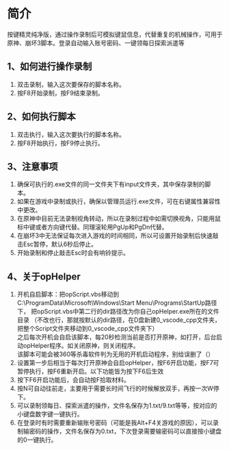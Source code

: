 # 简介
按键精灵纯净版，通过操作录制后可模拟键鼠信息，代替重复的机械操作，可用于原神、崩坏3脚本。登录自动输入账号密码、一键领每日探索派遣等

## 1、如何进行操作录制
1. 双击录制，输入这次要保存的脚本名称。
2. 按F8开始录制，按F9结束录制。
## 2、如何执行脚本
1. 双击执行，输入这次要执行的脚本名称。
2. 按F8开始执行，按F9停止执行。
## 3、注意事项
1. 确保可执行的.exe文件的同一文件夹下有input文件夹，其中保存录制的脚本。
2. 如果在游戏中录制或执行，确保以管理员运行.exe文件，可在右键属性兼容性中更改。
3. 在原神中目前无法录制视角转动，所以在录制过程中如需切换视角，只能用鼠标中键或者方向键代替。同理滚轮用PgUp和PgDn代替。
4. 在崩坏3中无法保证每次进入游戏的时间相同，所以可设置开始录制后快速敲击Esc暂停，默认6秒后停止。
5. 开始录制和停止敲击Esc时会有响铃提示。
## 4、关于opHelper
1. 开机自启脚本：把opScript.vbs移动到C:\ProgramData\Microsoft\Windows\Start Menu\Programs\StartUp路径下，
把opScript.vbs中第二行的dir路径改为你自己opHelper.exe所在的文件目录
（不改也行，那就按默认的dir路径，在D盘新建0_vscode_cpp文件夹，把整个Script文件夹移动到0_vscode_cpp文件夹下）  
之后每次开机会自启该脚本，每20秒检测当前是否打开原神，如打开，后台启动opHelper程序。如关闭原神，则关闭程序。  
该脚本可能会被360等杀毒软件判为无用的开机启动程序，别给误删了（）
2. 设置第一步后相当于每次打开原神会自启opHelper，按F6开启功能，按F7可暂停执行，按F6重新开启。以下功能皆为按下F6后生效
3. 按下F6开启功能后，会自动按F拾取材料。
4. 按N可自动往前走，主要用于需要长时间飞行的时候解放双手，再按一次W停下。
5. 可以录制领每日、探索派遣的操作，文件名保存为1.txt/9.txt等等，按对应的小键盘数字键一键执行。
6. 在登录时有时需要重新输账号密码（可能是我Alt+F4关游戏的原因），可以录制输密码的操作，文件名保存为0.txt，下次登录需要输密码可以直接按小键盘的0一键执行。
